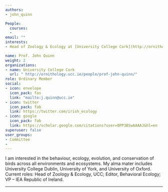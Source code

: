 ```yaml
---
authors:
- john_quinn

People:
  courses:
  -
email: ""
interests:
- Head of Zoology & Ecology at [University College Cork](http://ornithology.ucc.ie/people/prof-john-quinn/)

name: Prof. John Quinn
weight: 2
organizations:
- name: University College Cork
  url: " http://ornithology.ucc.ie/people/prof-john-quinn/"
role: Ordinary Member
social:
- icon: envelope
  icon_pack: fas
  link: "mailto:j.quinn@ucc.ie"
- icon: twitter
  icon_pack: fab
  link: https://twitter.com/irish_ecology
- icon: google
  icon_pack: fab
  link: https://scholar.google.com/citations?user=OPP3BSwAAAAJ&hl=en 
superuser: false
user_groups:
- Committee
-
---
```

 I am interested in the behaviour, ecology, evolution, and conservation of birds across all environments and ecosystems. My alma mater includes University College Dublin, University of York, and University of Oxford. Current roles: Head of Zoology & Ecology, UCC; Editor, Behavioral Ecology; VP – IEA Republic of Ireland.



---
